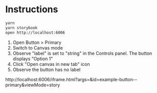 # Instructions

```sh
yarn
yarn storybook
open http://localhost:6006
```

1. Open Button > Primary
2. Switch to Canvas mode
3. Observe "label" is set to "string" in the Controls panel. The button displays "Option 1"
4. Click "Open canvas in new tab" icon
5. Observe the button has no label

http://localhost:6006/iframe.html?args=&id=example-button--primary&viewMode=story
